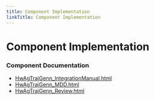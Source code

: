 ```yaml
---
title: Component Implementation
linkTitle: Component Implementation
---
```


# Component Implementation
### Component Documentation

- [HwAgTrajGenn_IntegrationManual.html](doc/HwAgTrajGenn_IntegrationManual.html)
- [HwAgTrajGenn_MDD.html](doc/HwAgTrajGenn_MDD.html)
- [HwAgTrajGenn_Review.html](doc/HwAgTrajGenn_Review.html)

